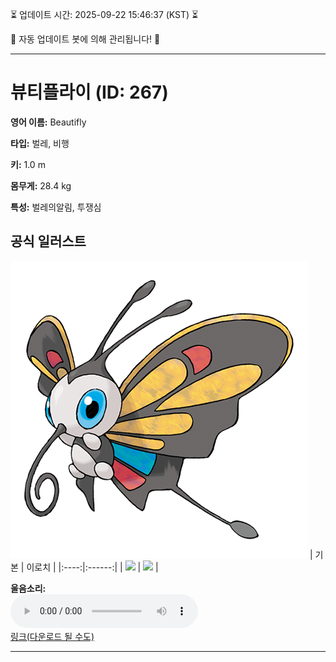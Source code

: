 
⏳ 업데이트 시간: 2025-09-22 15:46:37 (KST) ⏳

🤖 자동 업데이트 봇에 의해 관리됩니다! 🤖

---

# 뷰티플라이 (ID: 267)
**영어 이름:** Beautifly

**타입:** 벌레, 비행

**키:** 1.0 m

**몸무게:** 28.4 kg

**특성:** 벌레의알림, 투쟁심

## 공식 일러스트
![](https://raw.githubusercontent.com/PokeAPI/sprites/master/sprites/pokemon/other/official-artwork/267.png)
| 기본 | 이로치 |
|:----:|:------:|
| <img src="http://play.pokemonshowdown.com/sprites/ani/beautifly.gif" width="200"> | <img src="http://play.pokemonshowdown.com/sprites/ani-shiny/beautifly.gif" width="200"> |

**울음소리:**<br><audio controls src="https://raw.githubusercontent.com/PokeAPI/cries/main/cries/pokemon/latest/267.ogg"></audio><br> [링크(다운로드 될 수도)](https://raw.githubusercontent.com/PokeAPI/cries/main/cries/pokemon/latest/267.ogg)


---
